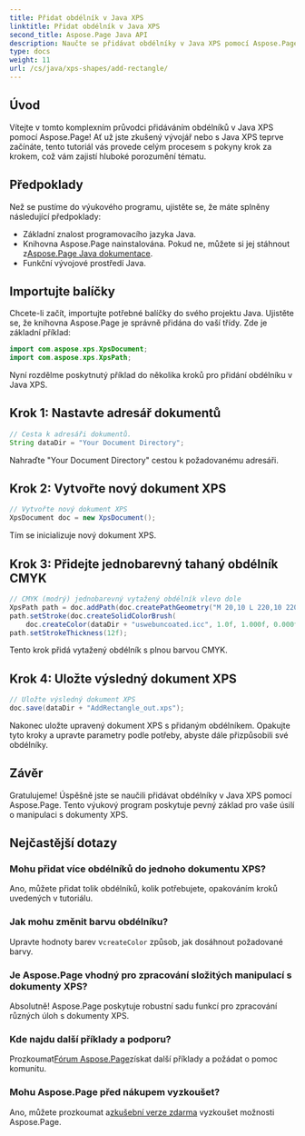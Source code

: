 ```yaml
---
title: Přidat obdélník v Java XPS
linktitle: Přidat obdélník v Java XPS
second_title: Aspose.Page Java API
description: Naučte se přidávat obdélníky v Java XPS pomocí Aspose.Page. Postupujte podle našeho podrobného průvodce pro bezproblémovou manipulaci s dokumenty. #JavaXPS #AsposePage
type: docs
weight: 11
url: /cs/java/xps-shapes/add-rectangle/
---
```

## Úvod
Vítejte v tomto komplexním průvodci přidáváním obdélníků v Java XPS pomocí Aspose.Page! Ať už jste zkušený vývojář nebo s Java XPS teprve začínáte, tento tutoriál vás provede celým procesem s pokyny krok za krokem, což vám zajistí hluboké porozumění tématu.
## Předpoklady
Než se pustíme do výukového programu, ujistěte se, že máte splněny následující předpoklady:
- Základní znalost programovacího jazyka Java.
-  Knihovna Aspose.Page nainstalována. Pokud ne, můžete si jej stáhnout z[Aspose.Page Java dokumentace](https://reference.aspose.com/page/java/).
- Funkční vývojové prostředí Java.
## Importujte balíčky
Chcete-li začít, importujte potřebné balíčky do svého projektu Java. Ujistěte se, že knihovna Aspose.Page je správně přidána do vaší třídy. Zde je základní příklad:
```java
import com.aspose.xps.XpsDocument;
import com.aspose.xps.XpsPath;
```
Nyní rozdělme poskytnutý příklad do několika kroků pro přidání obdélníku v Java XPS.
## Krok 1: Nastavte adresář dokumentů
```java
// Cesta k adresáři dokumentů.
String dataDir = "Your Document Directory";
```
Nahraďte "Your Document Directory" cestou k požadovanému adresáři.
## Krok 2: Vytvořte nový dokument XPS
```java
// Vytvořte nový dokument XPS
XpsDocument doc = new XpsDocument();
```
Tím se inicializuje nový dokument XPS.
## Krok 3: Přidejte jednobarevný tahaný obdélník CMYK
```java
// CMYK (modrý) jednobarevný vytažený obdélník vlevo dole
XpsPath path = doc.addPath(doc.createPathGeometry("M 20,10 L 220,10 220,100 20,100 Z"));
path.setStroke(doc.createSolidColorBrush(
    doc.createColor(dataDir + "uswebuncoated.icc", 1.0f, 1.000f, 0.000f, 0.000f, 0.000f)));
path.setStrokeThickness(12f);
```
Tento krok přidá vytažený obdélník s plnou barvou CMYK.
## Krok 4: Uložte výsledný dokument XPS
```java
// Uložte výsledný dokument XPS
doc.save(dataDir + "AddRectangle_out.xps");
```
Nakonec uložte upravený dokument XPS s přidaným obdélníkem.
Opakujte tyto kroky a upravte parametry podle potřeby, abyste dále přizpůsobili své obdélníky.
## Závěr
Gratulujeme! Úspěšně jste se naučili přidávat obdélníky v Java XPS pomocí Aspose.Page. Tento výukový program poskytuje pevný základ pro vaše úsilí o manipulaci s dokumenty XPS.
## Nejčastější dotazy
### Mohu přidat více obdélníků do jednoho dokumentu XPS?
Ano, můžete přidat tolik obdélníků, kolik potřebujete, opakováním kroků uvedených v tutoriálu.
### Jak mohu změnit barvu obdélníku?
 Upravte hodnoty barev v`createColor` způsob, jak dosáhnout požadované barvy.
### Je Aspose.Page vhodný pro zpracování složitých manipulací s dokumenty XPS?
Absolutně! Aspose.Page poskytuje robustní sadu funkcí pro zpracování různých úloh s dokumenty XPS.
### Kde najdu další příklady a podporu?
 Prozkoumat[Fórum Aspose.Page](https://forum.aspose.com/c/page/39)získat další příklady a požádat o pomoc komunitu.
### Mohu Aspose.Page před nákupem vyzkoušet?
 Ano, můžete prozkoumat a[zkušební verze zdarma](https://releases.aspose.com/) vyzkoušet možnosti Aspose.Page.